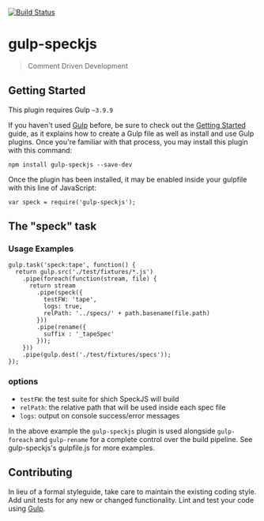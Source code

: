 [![Build Status](https://travis-ci.org/speckjs/gulp-speckjs.svg?branch=master)](https://travis-ci.org/speckjs/gulp-speckjs.svg)


# gulp-speckjs

> Comment Driven Development

## Getting Started
This plugin requires Gulp `~3.9.9`

If you haven't used [Gulp](http://gulpjs.com/) before, be sure to check out the [Getting Started](https://github.com/gulpjs/gulp/blob/master/docs/getting-started.md) guide, as it explains how to create a Gulp file as well as install and use Gulp plugins. Once you're familiar with that process, you may install this plugin with this command:

```
npm install gulp-speckjs --save-dev
```

Once the plugin has been installed, it may be enabled inside your gulpfile with this line of JavaScript:

```
var speck = require('gulp-speckjs');
```

## The "speck" task


### Usage Examples

```
gulp.task('speck:tape', function() {
  return gulp.src('./test/fixtures/*.js')
    .pipe(foreach(function(stream, file) {
      return stream
        .pipe(speck({
          testFW: 'tape',
          logs: true,
          relPath: '../specs/' + path.basename(file.path)
        }))
        .pipe(rename({
          suffix : '_tapeSpec'
        }));
    }))
    .pipe(gulp.dest('./test/fixtures/specs'));
});
```

### options

- `testFW`: the test suite for shich SpeckJS will build
- `relPath`: the relative path that will be used inside each spec file
- `logs`: output on console success/error messages

In the above example the `gulp-speckjs` plugin is used alongside `gulp-foreach` and `gulp-rename` for a complete control over the build pipeline. See gulp-speckjs's gulpfile.js for more examples.

## Contributing
In lieu of a formal styleguide, take care to maintain the existing coding style. Add unit tests for any new or changed functionality. Lint and test your code using [Gulp](http://gulpjs.com/).
